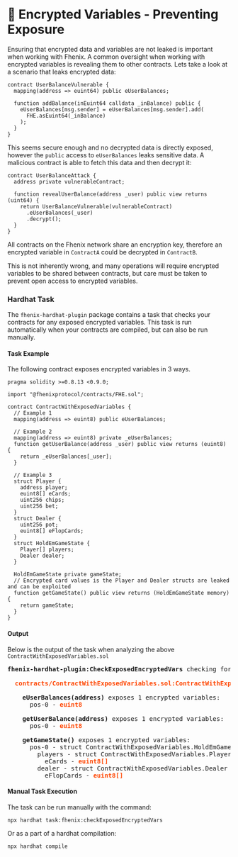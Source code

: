 # 🔎 Encrypted Variables - Preventing Exposure

Ensuring that encrypted data and variables are not leaked is important when working with Fhenix. A common oversight when working with encrypted variables is revealing them to other contracts. Lets take a look at a scenario that leaks encrypted data:

```solidity
contract UserBalanceVulnerable {
  mapping(address => euint64) public eUserBalances;

  function addBalance(inEuint64 calldata _inBalance) public {
    eUserBalances[msg.sender] = eUserBalances[msg.sender].add(
      FHE.asEuint64(_inBalance)
    );
  }
}
```

This seems secure enough and no decrypted data is directly exposed, however the `public` access to `eUserBalances` leaks sensitive data. A malicious contract is able to fetch this data and then decrypt it:

```solidity
contract UserBalanceAttack {
  address private vulnerableContract;

  function revealUserBalance(address _user) public view returns (uint64) {
    return UserBalanceVulnerable(vulnerableContract)
      .eUserBalances(_user)
      .decrypt();
  }
}
```

All contracts on the Fhenix network share an encryption key, therefore an encrypted variable in `ContractA` could be decrypted in `ContractB`.

This is not inherently wrong, and many operations will require encrypted variables to be shared between contracts, but care must be taken to prevent open access to encrypted variables.

### Hardhat Task

The `fhenix-hardhat-plugin` package contains a task that checks your contracts for any exposed encrypted variables. This task is run automatically when your contracts are compiled, but can also be run manually.

#### Task Example

The following contract exposes encrypted variables in 3 ways.

```solidity
pragma solidity >=0.8.13 <0.9.0;

import "@fhenixprotocol/contracts/FHE.sol";

contract ContractWithExposedVariables {
  // Example 1
  mapping(address => euint8) public eUserBalances;

  // Example 2
  mapping(address => euint8) private _eUserBalances;
  function getUserBalance(address _user) public view returns (euint8) {
    return _eUserBalances[_user];
  }

  // Example 3
  struct Player {
    address player;
    euint8[] eCards;
    uint256 chips;
    uint256 bet;
  }
  struct Dealer {
    uint256 pot;
    euint8[] eFlopCards;
  }
  struct HoldEmGameState {
    Player[] players;
    Dealer dealer;
  }

  HoldEmGameState private gameState;
  // Encrypted card values is the Player and Dealer structs are leaked and can be exploited
  function getGameState() public view returns (HoldEmGameState memory) {
    return gameState;
  }
}
```

#### Output

Below is the output of the task when analyzing the above `ContractWithExposedVariables.sol`

<pre>
<b>fhenix-hardhat-plugin:CheckExposedEncryptedVars</b> checking for exposed encrypted variables....

  <b style="color:orangered">contracts/ContractWithExposedVariables.sol:ContractWithExposedVariables</b>

    <b>eUserBalances(address)</b> exposes 1 encrypted variables:
      pos-0 - <b style="color:orangered">euint8</b>

    <b>getUserBalance(address)</b> exposes 1 encrypted variables:
      pos-0 - <b style="color:orangered">euint8</b>

    <b>getGameState()</b> exposes 1 encrypted variables:
      pos-0 - struct ContractWithExposedVariables.HoldEmGameState
        players - struct ContractWithExposedVariables.Player[]
          eCards - <b style="color:orangered">euint8[]</b>
        dealer - struct ContractWithExposedVariables.Dealer
          eFlopCards - <b style="color:orangered">euint8[]</b>
</pre>

#### Manual Task Execution

The task can be run manually with the command:

```
npx hardhat task:fhenix:checkExposedEncryptedVars
```

Or as a part of a hardhat compilation:

```
npx hardhat compile
```
